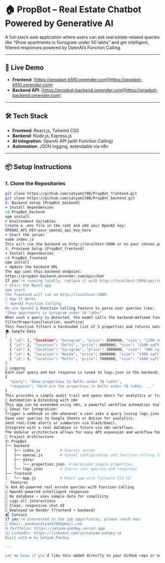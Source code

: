 # 🏠 PropBot – Real Estate Chatbot Powered by Generative AI

A full-stack web application where users can ask real estate-related queries like “Show apartments in Gurugram under 50 lakhs” and get intelligent, filtered responses powered by OpenAI’s Function Calling.

---

## 🔗 Live Demo

- **Frontend**: [https://propbot-b5f0.onrender.com](https://propbot-b5f0.onrender.com)  
- **Backend API**: [https://propbot-backend.onrender.com](https://propbot-backend.onrender.com)

---

## 🛠️ Tech Stack

- **Frontend**: React.js, Tailwind CSS
- **Backend**: Node.js, Express.js
- **AI Integration**: OpenAI API (with Function Calling)
- **Automation**: JSON logging, extendable via n8n

---

## 📦 Setup Instructions

### 1. Clone the Repositories

```bash
git clone https://github.com/satyam1708/PropBot_frontend.git
git clone https://github.com/satyam1708/PropBot_backend.git
2. Backend Setup (PropBot_backend)
➤ Install dependencies
cd PropBot_backend
npm install
➤ Environment Variables
Create a .env file in the root and add your OpenAI key:
OPENAI_API_KEY=your_openai_api_key_here
➤ Start the server
node index.js
This will run the backend on http://localhost:5000 or on your chosen port.
3. Frontend Setup (PropBot_frontend)
➤ Install dependencies
cd PropBot_frontend
npm install
➤ Update the backend URL
The app uses this backend endpoint:
https://propbot-backend.onrender.com/api/chat
If you're running locally, replace it with http://localhost:5000/api/chat in App.js.
➤ Start the React app
npm start
The frontend will run on http://localhost:3000.
🧠 How It Works
✨ OpenAI Function Calling
We use OpenAI's Function Calling feature to parse user queries like:
"Show apartments in Gurugram under 50 lakhs"
When such a query is detected, the model calls the backend-defined function:
filterProperties(location, maxPrice)
This function filters a hardcoded list of 5 properties and returns matches.
🏠 Sample Data
[
  { "id": 1, "location": "Gurugram", "price": 4500000, "size": "1200 sqft", "type": "Apartment" },
  { "id": 2, "location": "Delhi", "price": 6000000, "size": "1500 sqft", "type": "Villa" },
  { "id": 3, "location": "Gurugram", "price": 3000000, "size": "900 sqft", "type": "Studio" },
  { "id": 4, "location": "Noida", "price": 5000000, "size": "1300 sqft", "type": "Apartment" },
  { "id": 5, "location": "Delhi", "price": 7000000, "size": "1800 sqft", "type": "Villa" }
]
📝 Logging
Each user query and bot response is saved to logs.json in the backend:
{
  "query": "Show properties in Delhi under 70 lakhs",
  "response": "Here are the properties in Delhi under 70 lakhs: ..."
}
This provides a simple audit trail and opens doors for analytics or training.
🔄 Automation & Extending with n8n
This app can be extended using n8n, a powerful workflow automation tool.
🔧 Ideas for Integration:
Trigger a webhook in n8n whenever a user asks a query (using logs.json or direct HTTP).
Save user queries to Google Sheets or Notion for analytics.
Send real-time alerts or summaries via Slack/Email.
Integrate with a real database in future via n8n workflows.
The modular architecture allows for easy API expansion and workflow hooks.
🧱 Project Architecture
📦 PropBot
├── backend
│   ├── index.js         # Express server
│   ├── openai.js        # OpenAI configuration and function calling logic
│   ├── data/
│   │   └── properties.json  # Hardcoded sample properties
│   └── logs.json        # Stores user queries and responses
├── frontend
│   └── App.js           # React app with Tailwind CSS UI
✅ Features
🔍 Ask AI-powered real estate queries with Function Calling
🧠 OpenAI-powered intelligent responses
📁 No database — uses sample data for simplicity
📜 Logs all interactions
💅 Clean, responsive chat UI
🚀 Deployed on Render (frontend + backend)
📬 Contact
If you're interested in the job opportunity, please reach out:
📧 Email: pandeysatyam1708@gmail.com
🌐 Portfolio: https://satyam-pandey.vercel.app
🧑‍💼 LinkedIn: https://linkedin.com/in/satyam-pandey-se
Built with ❤️ by Satyam Pandey

---

Let me know if you'd like this added directly to your GitHub repo or need help with `.env`, deployment, or n8n automation integration next.